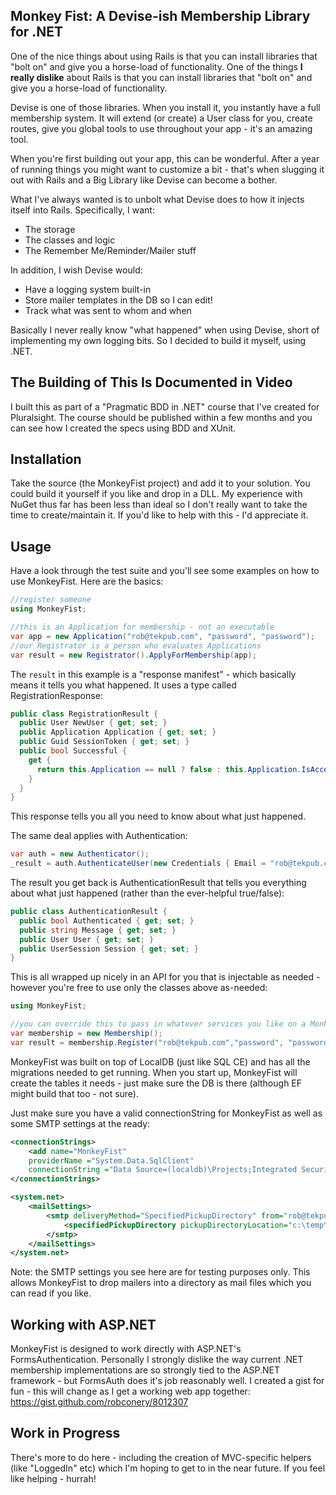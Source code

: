 ## Monkey Fist: A Devise-ish Membership Library for .NET

One of the nice things about using Rails is that you can install libraries that "bolt on" and give you a horse-load of functionality. One of the things **I really dislike** about Rails is that you can install libraries that "bolt on" and give you a horse-load of functionality.

Devise is one of those libraries. When you install it, you instantly have a full membership system. It will extend (or create) a User class for you, create routes, give you global tools to use throughout your app - it's an amazing tool.

When you're first building out your app, this can be wonderful. After a year of running things you might want to customize a bit - that's when slugging it out with Rails and a Big Library like Devise can become a bother.

What I've always wanted is to unbolt what Devise does to how it injects itself into Rails. Specifically, I want:

 - The storage 
 - The classes and logic
 - The Remember Me/Reminder/Mailer stuff

In addition, I wish Devise would:

 - Have a logging system built-in
 - Store mailer templates in the DB so I can edit!
 - Track what was sent to whom and when

Basically I never really know "what happened" when using Devise, short of implementing my own logging bits. So I decided to build it myself, using .NET.

## The Building of This Is Documented in Video

I built this as part of a "Pragmatic BDD in .NET" course that I've created for Pluralsight. The course should be published within a few months and you can see how I created the specs using BDD and XUnit.

## Installation

Take the source (the MonkeyFist project) and add it to your solution. You could build it yourself if you like and drop in a DLL. My experience with NuGet thus far has been less than ideal so I don't really want to take the time to create/maintain it. If you'd like to help with this - I'd appreciate it.

## Usage

Have a look through the test suite and you'll see some examples on how to use MonkeyFist. Here are the basics:

```csharp
//register someone
using MonkeyFist;

//this is an Application for membership - not an executable
var app = new Application("rob@tekpub.com", "password", "password");
//our Registrator is a person who evaluates Applications
var result = new Registrator().ApplyForMembership(app);

```

The `result` in this example is a "response manifest" - which basically means it tells you what happened. It uses a type called RegistrationResponse:

```csharp
public class RegistrationResult {
  public User NewUser { get; set; }
  public Application Application { get; set; }
  public Guid SessionToken { get; set; }
  public bool Successful {
    get {
      return this.Application == null ? false : this.Application.IsAccepted();
    }
  }
}
```
This response tells you all you need to know about what just happened. 

The same deal applies with Authentication:

```csharp
var auth = new Authenticator();
_result = auth.AuthenticateUser(new Credentials { Email = "rob@tekpub.com", Password = "password" });
```

The result you get back is AuthenticationResult that tells you everything about what just happened (rather than the ever-helpful true/false):

```csharp
public class AuthenticationResult {
  public bool Authenticated { get; set; }
  public string Message { get; set; }
  public User User { get; set; }
  public UserSession Session { get; set; }
}
```

This is all wrapped up nicely in an API for you that is injectable as needed - however you're free to use only the classes above as-needed:

```csharp
using MonkeyFist;

//you can override this to pass in whatever services you like on a MonkeyFist.Configuration object
var membership = new Membership();
var result = membership.Register("rob@tekpub.com","password", "password");

```

MonkeyFist was built on top of LocalDB (just like SQL CE) and has all the migrations needed to get running. When you start up, MonkeyFist will create the tables it needs - just make sure the DB is there (although EF might build that too - not sure).

Just make sure you have a valid connectionString for MonkeyFist as well as some SMTP settings at the ready:

```xml
<connectionStrings>
    <add name="MonkeyFist"
    providerName ="System.Data.SqlClient"
    connectionString ="Data Source=(localdb)\Projects;Integrated Security=true;Initial Catalog=MonkeyFist"/>
</connectionStrings>

<system.net>
    <mailSettings>
        <smtp deliveryMethod="SpecifiedPickupDirectory" from="rob@tekpub.com">
            <specifiedPickupDirectory pickupDirectoryLocation="c:\temp\maildrop\" />
        </smtp>
    </mailSettings>
</system.net>
```

Note: the SMTP settings you see here are for testing purposes only. This allows MonkeyFist to drop mailers into a directory as mail files which you can read if you like.

## Working with ASP.NET 

MonkeyFist is designed to work directly with ASP.NET's FormsAuthentication. Personally I strongly dislike the way current .NET membership implementations are so strongly tied to the ASP.NET framework - but FormsAuth does it's job reasonably well. I created a gist for fun - this will change as I get a working web app together: https://gist.github.com/robconery/8012307



## Work in Progress

There's more to do here - including the creation of MVC-specific helpers (like "LoggedIn" etc) which I'm hoping to get to in the  near future. If you feel like helping - hurrah!



